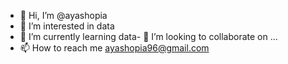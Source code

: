 - 👋 Hi, I’m @ayashopia
- 👀 I’m interested in data
- 🌱 I’m currently learning data- 💞️ I’m looking to collaborate on ...
- 📫 How to reach me ayashopia96@gmail.com

<!---
ayashopia/ayashopia is a ✨ special ✨ repository because its `README.md` (this file) appears on your GitHub profile.
You can click the Preview link to take a look at your changes.
--->
